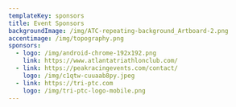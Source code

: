 ```yaml
---
templateKey: sponsors
title: Event Sponsors
backgroundImage: /img/ATC-repeating-background_Artboard-2.png
accentimage: /img/topography.png
sponsors:
  - logo: /img/android-chrome-192x192.png
    link: https://www.atlantatriathlonclub.com/
  - link: https://peakracingevents.com/contact/
    logo: /img/c1qtw-cuuaab8py.jpeg
  - link: https://tri-ptc.com
    logo: /img/tri-ptc-logo-mobile.png
---
```

